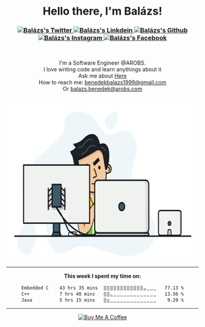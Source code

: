 <h1 align = "center" href = "https://github.com/blasio99">Hello there, I'm Balázs!</h1>
<h3 align = "center">
  <a href="https://twitter.com/benedekabalazs">
  <img alt="Balázs's Twitter" width="22px" src="https://cdn.jsdelivr.net/npm/simple-icons@v3/icons/twitter.svg" />
</a>
<a href="https://www.linkedin.com/in/benedek-balazs/">
  <img alt="Balázs's Linkdein" width="22px" src="https://cdn.jsdelivr.net/npm/simple-icons@v3/icons/linkedin.svg" />
</a>
<a href="https://github.com/blasio99">
  <img alt="Balázs's Github" width="22px" src="https://cdn.jsdelivr.net/npm/simple-icons@v3/icons/github.svg" />
</a>
<a href="https://instagram.com/blasio_b_">
  <img alt="Balázs's Instagram" width="22px" src="https://cdn.jsdelivr.net/npm/simple-icons@v3/icons/instagram.svg" />
</a>
<a href="https://www.facebook.com/benedek.balazs.official/">
  <img alt="Balázs's Facebook" width="22px" src="https://cdn.jsdelivr.net/npm/simple-icons@v3/icons/facebook.svg" />
</a>
 </h3>
  
<br>
<p align="center">
  I'm a Software Engineer @AROBS.
  <br>
  I love writing code and learn anythings about it
  <br>
  Ask me about <a href="https://github.com/blasio99/Benedek-Balazs/issues" title="Issues">Here</a>
  <br>
  How to reach me: <a href="mailto: benedekbalazs1999@gmail.com">benedekbalazs1999@gmail.com</a>
  <br> Or <a href="mailto: balazs.benedek@arobs.com">balazs.benedek@arobs.com</a>
  <br><br>
  <img align="center" margin="auto" alt="GIF" src="hadder.gif?raw=true" width="680" height="428" />
</p>

<hr>
<div align='center'>

**This week I spent my time on:**
```text
Embedded C    43 hrs 35 mins  ⣿⣿⣿⣿⣿⣿⣿⣿⣿⣿⣿⣿⣤⣀⣀⣀   77.13 %
C++           7 hrs 40 mins   ⣿⣿⣄⣀⣀⣀⣀⣀⣀⣀⣀⣀⣀⣀⣀⣀   13.56 %
Java          5 hrs 15 mins   ⣿⣶⣀⣀⣀⣀⣀⣀⣀⣀⣀⣀⣀⣀⣀⣀    9.29 %
```
<hr>
<a href="https://www.buymeacoffee.com/benedekbalazs" target="_blank"><img src="https://cdn.buymeacoffee.com/buttons/v2/default-yellow.png" alt="Buy Me A Coffee" height="60px" width="217px" ></a>

